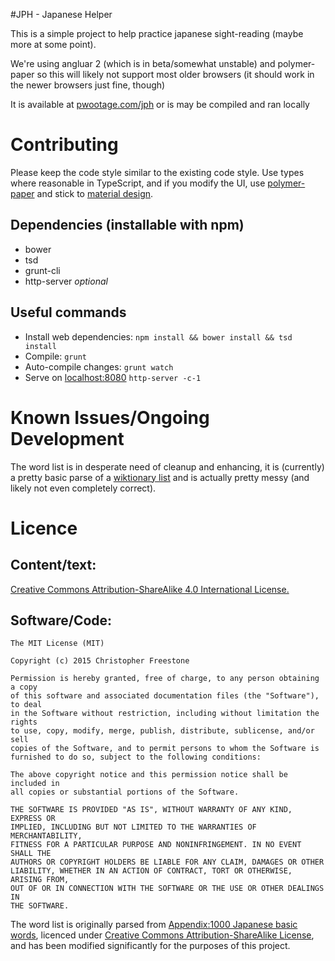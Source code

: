 #JPH - Japanese Helper

This is a simple project to help practice japanese sight-reading (maybe more at some point). 

We're using angluar 2 (which is in beta/somewhat unstable) and polymer-paper so this will
likely not support most older browsers (it should work in the newer browsers just fine,
though)

It is available at [pwootage.com/jph](https://pwootage.com/jph/) or is may be compiled and
ran locally

# Contributing

Please keep the code style similar to the existing code style. Use types where reasonable in TypeScript,
and if you modify the UI, use [polymer-paper](https://elements.polymer-project.org/browse?package=paper-elements)
and stick to [material design](https://www.google.com/design/spec/material-design/introduction.html).

## Dependencies (installable with npm)
* bower
* tsd
* grunt-cli
* http-server *optional*

## Useful commands
* Install web dependencies: `npm install && bower install && tsd install`
* Compile: `grunt`
* Auto-compile changes: `grunt watch`
* Serve on [localhost:8080](localhost:8080) `http-server -c-1`

# Known Issues/Ongoing Development

The word list is in desperate need of cleanup and enhancing, it is (currently) a pretty basic
parse of a [wiktionary list](https://en.wiktionary.org/wiki/Appendix:1000_Japanese_basic_words)
and is actually pretty messy (and likely not even completely correct).

# Licence

## Content/text: 
[Creative Commons Attribution-ShareAlike 4.0 International License.](https://creativecommons.org/licenses/by-sa/4.0/)

## Software/Code:
```
The MIT License (MIT)

Copyright (c) 2015 Christopher Freestone

Permission is hereby granted, free of charge, to any person obtaining a copy
of this software and associated documentation files (the "Software"), to deal
in the Software without restriction, including without limitation the rights
to use, copy, modify, merge, publish, distribute, sublicense, and/or sell
copies of the Software, and to permit persons to whom the Software is
furnished to do so, subject to the following conditions:

The above copyright notice and this permission notice shall be included in
all copies or substantial portions of the Software.

THE SOFTWARE IS PROVIDED "AS IS", WITHOUT WARRANTY OF ANY KIND, EXPRESS OR
IMPLIED, INCLUDING BUT NOT LIMITED TO THE WARRANTIES OF MERCHANTABILITY,
FITNESS FOR A PARTICULAR PURPOSE AND NONINFRINGEMENT. IN NO EVENT SHALL THE
AUTHORS OR COPYRIGHT HOLDERS BE LIABLE FOR ANY CLAIM, DAMAGES OR OTHER
LIABILITY, WHETHER IN AN ACTION OF CONTRACT, TORT OR OTHERWISE, ARISING FROM,
OUT OF OR IN CONNECTION WITH THE SOFTWARE OR THE USE OR OTHER DEALINGS IN
THE SOFTWARE.
```

The word list is originally parsed from
[Appendix:1000 Japanese basic words](https://en.wiktionary.org/wiki/Appendix:1000_Japanese_basic_words), licenced
under [Creative Commons Attribution-ShareAlike License](https://creativecommons.org/licenses/by-sa/3.0/), and has been
modified significantly for the purposes of this project.